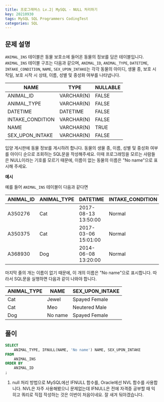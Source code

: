 ```yaml
---
title: 프로그래머스 Lv.2| MySQL - NULL 처리하기  
key: 20210930  
tags: MySQL SQL Programmers CodingTest
categories: SQL
---
```


## 문제 설명

`ANIMAL_INS` 테이블은 동물 보호소에 들어온 동물의 정보를 담은 테이블입니다. `ANIMAL_INS` 테이블 구조는 다음과 같으며, `ANIMAL_ID`, `ANIMAL_TYPE`, `DATETIME`, `INTAKE_CONDITION`, `NAME`, `SEX_UPON_INTAKE`는 각각 동물의 아이디, 생물 종, 보호 시작일, 보호 시작 시 상태, 이름, 성별 및 중성화 여부를 나타냅니다.

|NAME|TYPE|NULLABLE|
|---|---|---|
|ANIMAL_ID|VARCHAR(N)|FALSE|
|ANIMAL_TYPE|VARCHAR(N)|FALSE|
|DATETIME|DATETIME|FALSE|
|INTAKE_CONDITION|VARCHAR(N)|FALSE|
|NAME|VARCHAR(N)|TRUE|
|SEX_UPON_INTAKE|VARCHAR(N)|FALSE|

입양 게시판에 동물 정보를 게시하려 합니다. 동물의 생물 종, 이름, 성별 및 중성화 여부를 아이디 순으로 조회하는 SQL문을 작성해주세요. 이때 프로그래밍을 모르는 사람들은 NULL이라는 기호를 모르기 때문에, 이름이 없는 동물의 이름은 "No name"으로 표시해 주세요.  

**예시**  

예를 들어 `ANIMAL_INS` 테이블이 다음과 같다면  

|ANIMAL_ID|ANIMAL_TYPE|DATETIME|INTAKE_CONDITION|NAME|SEX_UPON_INTAKE|
|--|--|--|--|--|--|
|A350276|Cat|2017-08-13 13:50:00|Normal|Jewel|Spayed Female|
|A350375|Cat|2017-03-06 15:01:00|Normal|Meo|Neutered Male|
|A368930|Dog|2014-06-08 13:20:00|Normal|NULL|Spayed Female|

마지막 줄의 개는 이름이 없기 때문에, 이 개의 이름은 "No name"으로 표시합니다. 따라서 SQL문을 실행하면 다음과 같이 나와야 합니다.  

|ANIMAL_TYPE|NAME|SEX_UPON_INTAKE|
|--|--|--|
|Cat|Jewel|Spayed Female|
|Cat|Meo|Neutered Male|
|Dog|No name|Spayed Female|

## 풀이

~~~sql
SELECT
    ANIMAL_TYPE, IFNULL(NAME, 'No name') NAME, SEX_UPON_INTAKE
FROM
    ANIMAL_INS
ORDER BY
    ANIMAL_ID
;
~~~

1.  null 처리 방법으로 MySQL에선 IFNULL 함수를, Oracle에선 NVL 함수를 사용합니다. NVL은 자주 사용해봤으니 문제없는데 IFNULL은 전에 자격증 공부할 때 익히고 쿼리로 직접 작성하는 것은 이번이 처음이네요. 잘 새겨 둬야겠습니다.  